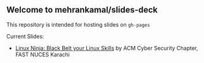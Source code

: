 ## Welcome to mehrankamal/slides-deck

This repository is intended for hosting slides on `gh-pages`

Current Slides:

- [Linux Ninja: Black Belt your Linux Skills]() by ACM Cyber Security Chapter, FAST NUCES Karachi